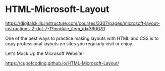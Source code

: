 # HTML-Microsoft-Layout

https://digitalskills.instructure.com/courses/3307/pages/microsoft-layout-instructions-2-dot-7-1?module_item_id=390070

One of the best ways to practice making layouts with HTML and CSS is to copy professional layouts on sites you regularly visit or enjoy.

Let's Mock Up the Microsoft Website!

https://cupofcoding.github.io/HTML-Microsoft-Layout/

